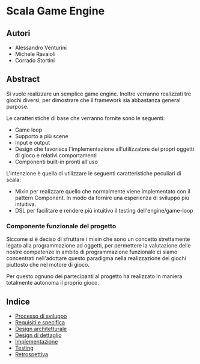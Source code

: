 # Scala Game Engine

## Autori
- Alessandro Venturini
- Michele Ravaioli
- Corrado Stortini

## Abstract
Si vuole realizzare un semplice game engine.
Inoltre verranno realizzati tre giochi diversi, per dimostrare che il framework sia abbastanza general purpose.

Le caratteristiche di base che verranno fornite sono le seguenti:
- Game loop
- Supporto a più scene
- Input e output
- Design che favorisca l'implementazione all'utilizzatore dei propri oggetti di gioco e relativi comportamenti
- Componenti built-in pronti all'uso

L'intenzione è quella di utilizzare le seguenti caratteristiche peculiari di scala:
- Mixin per realizzare quello che normalmente viene implementato con il pattern Component. In modo da fornire una esperienza di sviluppo più intuitiva.
- DSL per facilitare e rendere più intuitivo il testing dell'engine/game-loop

### Componente funzionale del progetto
Siccome si è deciso di sfruttare i mixin che sono un concetto strettamente legato alla programmazione ad oggetti, per permettere la valutazione delle nostre competenze in ambito di programmazione funzionale ci siamo concentrati nell'adottare questo paradigma nella realizzazione dei giochi piuttosto che nel motore di gioco.

Per questo ognuno dei partecipanti al progetto ha realizzato in maniera totalmente autonoma il proprio gioco.

## Indice
- [Processo di sviluppo](./docs/01_ProcessoSviluppo.md)
- [Requisiti e specifica](./docs/02_RequisitiSpecifica.md)
- [Design architetturale](./docs/03_DesignArchitetturale.md)
- [Design di dettaglio](./docs/04_DesignDettaglio.md)
- [Implementazione](./docs/05_Implementazione.md)
- [Testing](./docs/06_Testing.md)
- [Retrospettiva](./docs/07_Retrospettiva.md)
